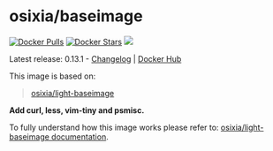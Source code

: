 # osixia/baseimage

[![Docker Pulls](https://img.shields.io/docker/pulls/osixia/baseimage.svg)][hub]
[![Docker Stars](https://img.shields.io/docker/stars/osixia/baseimage.svg)][hub]
[![](https://images.microbadger.com/badges/image/osixia/baseimage.svg)](http://microbadger.com/images/osixia/baseimage "Get your own image badge on microbadger.com")

[hub]: https://hub.docker.com/r/osixia/baseimage/

Latest release: 0.13.1 -  [Changelog](CHANGELOG.md) | [Docker Hub](https://hub.docker.com/r/osixia/baseimage/) 

This image is based on:
> [osixia/light-baseimage](https://github.com/osixia/docker-light-baseimage)

**Add curl, less, vim-tiny and psmisc.**

To fully understand how this image works please refer to: [osixia/light-baseimage documentation](https://github.com/osixia/docker-light-baseimage).

